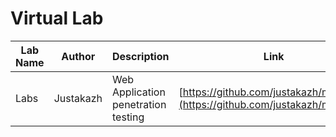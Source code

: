 # Virtual Lab

| Lab Name | Author    | Description                         | Link                                                                           |
| -------- | --------- | ----------------------------------- | ------------------------------------------------------------------------------ |
| Labs     | Justakazh | Web Application penetration testing | [https://github.com/justakazh/md\_labs](https://github.com/justakazh/md\_labs) |

